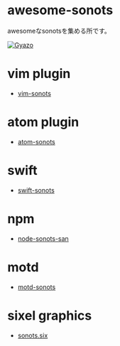 # awesome-sonots
awesomeなsonotsを集める所です。

[![Gyazo](http://i.gyazo.com/749b11f9a2a3e3b9c777ac021f4675f2.png)](http://gyazo.com/749b11f9a2a3e3b9c777ac021f4675f2)

# vim plugin

- [vim-sonots](https://github.com/mattn/vim-sonots)

# atom plugin

- [atom-sonots](https://github.com/hokaccha/atom-sonots)
 
# swift

- [swift-sonots](https://github.com/punytan/swift-sonots)


# npm
- [node-sonots-san](https://github.com/watilde/node-sonots-san)

# motd
- [motd-sonots](https://gist.github.com/chiastolite/7a953ba33afc342b0c42)

# sixel graphics
- [sonots.six](https://gist.github.com/mattn/f5e3e7f980147495a74d)
